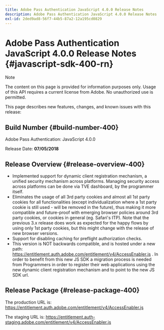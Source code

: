 ```yaml
---
title: Adobe Pass Authentication JavaScript 4.0.0 Release Notes
description: Adobe Pass Authentication JavaScript 4.0.0 Release Notes
exl-id: 2ded9ad8-56f7-44b5-87a2-12a195cd0829
---
```

# Adobe Pass Authentication JavaScript 4.0.0 Release Notes {#javascript-sdk-400-rn}

>[!NOTE]
>
>The content on this page is provided for information purposes only. Usage of this API requires a current license from Adobe. No unauthorized use is permitted.

This page describes new features, changes, and known issues with this release:

## Build Number {#build-number-400}

Adobe Pass Authentication: JavaScript 4.0.0

Release Date: **07/05/2018**

## Release Overview {#release-overview-400}

* Implemented support for dynamic client registration mechanism, a unified security mechanism across platforms. Managing security access across platforms can be done via TVE dashboard, by the programmer itself.
* Eliminates the usage of all 3rd party cookies and almost all 1st party cookies for all functionalities (except individualization where a 1st party cookie is still used - will be removed in the future), thus making it more compatible and future-proof with emerging browser policies around 3rd party cookies, or cookies in general (eg. Safari's ITP). Note that the previous 3.x release does work as expected for the happy flows by using only 1st party cookies, but this might change with the release of new browser versions.
* Support for disabling caching for preflight authorization checks.
* This version is NOT backwards compatible, and is hosted under a new path: https://entitlement.auth.adobe.com/entitlement/v4/AccessEnabler.js . In order to benefit from this new JS SDK a migration process is needed from Programmers in order to register their web applications using the new dynamic client registration mechanism and to point to the new JS SDK url.

## Release Package {#release-package-400}

The production URL is: https://entitlement.auth.adobe.com/entitlement/v4/AccessEnabler.js

The staging URL is: https://entitlement.auth-staging.adobe.com/entitlement/v4/AccessEnabler.js
